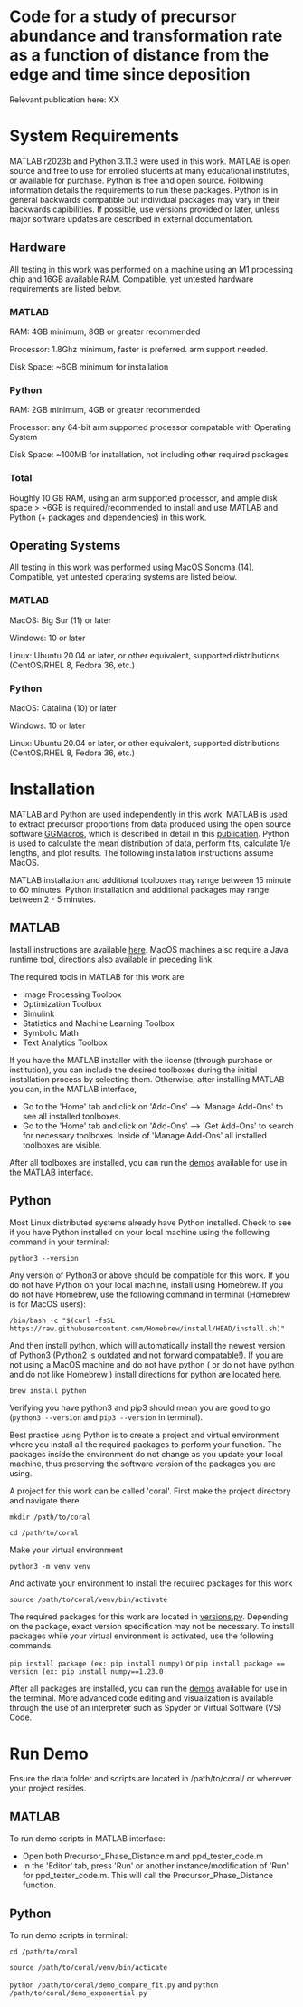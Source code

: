 # Code for a study of precursor abundance and transformation rate as a function of distance from the edge and time since deposition
Relevant publication here: XX
# System Requirements
MATLAB r2023b and Python 3.11.3 were used in this work. MATLAB is open source and free to use for enrolled students at many educational institutes, or available for purchase. Python is free and open source. Following information details the requirements to run these packages. Python is in general backwards compatible but individual packages may vary in their backwards capibilities. If possible, use versions provided or later, unless major software updates are described in external documentation. 
## Hardware 
All testing in this work was performed on a machine using an M1 processing chip and 16GB available RAM. Compatible, yet untested hardware requirements are listed below.
### MATLAB
RAM: 4GB minimum, 8GB or greater recommended

Processor: 1.8Ghz minimum, faster is preferred. arm support needed.

Disk Space: ~6GB minimum for installation

### Python
RAM: 2GB minimum, 4GB or greater recommended

Processor: any 64-bit arm supported processor compatable with Operating System

Disk Space: ~100MB for installation, not including other required packages

### Total
Roughly 10 GB RAM, using an arm supported processor, and ample disk space > ~6GB is required/recommended to install and use MATLAB and Python (+ packages and dependencies) in this work.
## Operating Systems
All testing in this work was performed using MacOS Sonoma (14). Compatible, yet untested operating systems are listed below.
### MATLAB
MacOS: Big Sur (11) or later

Windows: 10 or later

Linux: Ubuntu 20.04 or later, or other equivalent, supported distributions (CentOS/RHEL 8, Fedora 36, etc.)
### Python
MacOS: Catalina (10) or later

Windows: 10 or later

Linux: Ubuntu 20.04 or later, or other equivalent, supported distributions (CentOS/RHEL 8, Fedora 36, etc.)

# Installation
MATLAB and Python are used independently in this work. MATLAB is used to extract precursor proportions from data produced using the open source software [GGMacros](https://home.physics.wisc.edu/gilbert/software/), which is described in detail in this [publication](https://www.nature.com/articles/s41467-024-46117-x). Python is used to calculate the mean distribution of data, perform fits, calculate 1/e lengths, and plot results. The following installation instructions assume MacOS. 

MATLAB installation and additional toolboxes may range between 15 minute to 60 minutes.
Python installation and additional packages may range between 2 - 5 minutes.
## MATLAB

Install instructions are available [here](https://www.mathworks.com/help/install/ug/install-products-with-internet-connection.html). MacOS machines also require a Java runtime tool, directions also available in preceding link. 

The required tools in MATLAB for this work are

- Image Processing Toolbox
- Optimization Toolbox
- Simulink
- Statistics and Machine Learning Toolbox
- Symbolic Math
- Text Analytics Toolbox

If you have the MATLAB installer with the license (through purchase or institution), you can include the desired toolboxes during the initial installation process by selecting them. Otherwise, after installing MATLAB you can, in the MATLAB interface,  

- Go to the 'Home' tab and click on 'Add-Ons' --> 'Manage Add-Ons' to see all installed toolboxes.
- Go to the 'Home' tab and click on 'Add-Ons' --> 'Get Add-Ons' to search for necessary toolboxes.
Inside of 'Manage Add-Ons' all installed toolboxes are visible.

After all toolboxes are installed, you can run the [demos](https://github.com/zoerechav/Coral_Skeleton_Edge/blob/main/demos/) available for use in the MATLAB interface. 
## Python
Most Linux distributed systems already have Python installed. Check to see if you have Python installed on your local machine using the following command in your terminal:

`python3 --version`

Any version of Python3 or above should be compatible for this work. If you do not have Python on your local machine, install using Homebrew. If you do not have Homebrew, use the following command in terminal (Homebrew is for MacOS users):

`/bin/bash -c "$(curl -fsSL https://raw.githubusercontent.com/Homebrew/install/HEAD/install.sh)"`

And then install python, which will automatically install the newest version of Python3 (Python2 is outdated and not forward compatable!). If you are not using a MacOS machine and do not have python ( or do not have python and do not like Homebrew ) install directions for python are located [here](https://www.python.org/downloads/).

`brew install python`

Verifying you have python3 and pip3 should mean you are good to go (`python3 --version` and `pip3 --version` in terminal).

Best practice using Python is to create a project and virtual environment where you install all the required packages to perform your function. The packages inside the environment do not change as you update your local machine, thus preserving the software version of the packages you are using.

A project for this work can be called 'coral'. First make the project directory and navigate there.

`mkdir /path/to/coral`

`cd /path/to/coral`

Make your virtual environment

`python3 -m venv venv`

And activate your environment to install the required packages for this work

`source /path/to/coral/venv/bin/activate`

The required packages for this work are located in [versions.py](https://github.com/zoerechav/Coral_Skeleton_Edge/blob/main/versions.py). Depending on the package, exact version specification may not be necessary. To install packages while your virtual environment is activated, use the following commands.

`pip install package (ex: pip install numpy)`
or
`pip install package == version (ex: pip install numpy==1.23.0`

After all packages are installed, you can run the [demos](https://github.com/zoerechav/Coral_Skeleton_Edge/blob/main/demos/) available for use in the terminal. More advanced code editing and visualization is available through the use of an interpreter such as Spyder or Virtual Software (VS) Code.

# Run Demo

Ensure the data folder and scripts are located in /path/to/coral/ or wherever your project resides.
## MATLAB
To run demo scripts in MATLAB interface:

- Open both Precursor_Phase_Distance.m and ppd_tester_code.m
- In the 'Editor' tab, press 'Run' or another instance/modification of 'Run' for ppd_tester_code.m. This will call the Precursor_Phase_Distance function.

## Python 
To run demo scripts in terminal:

`cd /path/to/coral`

`source /path/to/coral/venv/bin/acticate`

`python /path/to/coral/demo_compare_fit.py` and `python /path/to/coral/demo_exponential.py`

